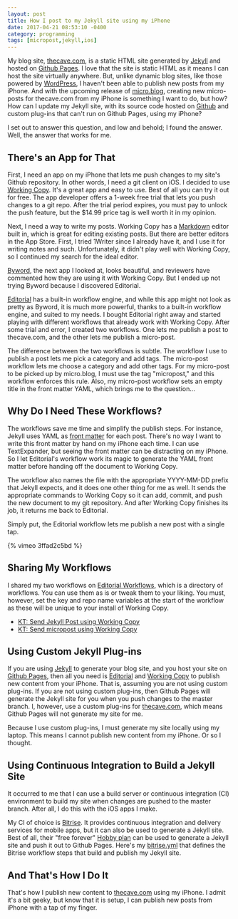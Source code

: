 ```yaml
---
layout: post
title: How I post to my Jekyll site using my iPhone
date: 2017-04-21 08:53:10 -0400
category: programming
tags: [micropost,jekyll,ios]
---
```


My blog site, [thecave.com][1], is a static HTML site generated by [Jekyll][2] and hosted on [Github Pages][3]. I love that the site is static HTML as it means I can host the site virtually anywhere. But, unlike dynamic blog sites, like those powered by [WordPress][4], I haven't been able to publish new posts from my iPhone. And with the upcoming release of [micro.blog][5], creating new micro-posts for thecave.com from my iPhone is something I want to do, but how? How can I update my Jekyll site, with its source code hosted on [Github][6] and custom plug-ins that can't run on Github Pages, using my iPhone?

I set out to answer this question, and low and behold; I found the answer. Well, the answer that works for me. 

## There's an App for That

First, I need an app on my iPhone that lets me push changes to my site's Github repository. In other words, I need a git client on iOS. I decided to use [Working Copy][7]. It's a great app and easy to use. Best of all you can try it out for free. The app developer offers a 1-week free trial that lets you push changes to a git repo. After the trial period expires, you must pay to unlock the push feature, but the $14.99 price tag is well worth it in my opinion. 

Next, I need a way to write my posts. Working Copy has a [Markdown][8] editor built in, which is great for editing existing posts. But there are better editors in the App Store. First, I tried 1Writer since I already have it, and I use it for writing notes and such. Unfortunately, it didn't play well with Working Copy, so I continued my search for the ideal editor.

[Byword][9], the next app I looked at, looks beautiful, and reviewers have commented how they are using it with Working Copy. But I ended up not trying Byword because I discovered Editorial. 

[Editorial][10] has a built-in workflow engine, and while this app might not look as pretty as Byword, it is much more powerful, thanks to a built-in workflow engine, and suited to my needs. I bought Editorial right away and started playing with different workflows that already work with Working Copy. After some trial and error, I created two workflows. One lets me publish a post to thecave.com, and the other lets me publish a micro-post. 

The difference between the two workflows is subtle. The workflow I use to publish a post lets me pick a category and add tags. The micro-post workflow lets me choose a category and add other tags. For my micro-post to be picked up by micro.blog, I must use the tag "micropost," and this workflow enforces this rule. Also, my micro-post workflow sets an empty title in the front matter YAML, which brings me to the question...

## Why Do I Need These Workflows?

 The workflows save me time and simplify the publish steps. For instance, Jekyll uses YAML as [front matter][15] for each post. There's no way I want to write this front matter by hand on my iPhone each time. I can use TextExpander, but seeing the front matter can be distracting on my iPhone. So I let Editorial's workflow work its magic to generate the YAML front matter before handing off the document to Working Copy.

The workflow also names the file with the appropriate YYYY-MM-DD prefix that Jekyll expects, and it does one other thing for me as well. It sends the appropriate commands to Working Copy so it can add, commit, and push the new document to my git repository. And after Working Copy finishes its job, it returns me back to Editorial. 

Simply put, the Editorial workflow lets me publish a new post with a single tap. 

{% vimeo 3ffad2c5bd %}

## Sharing My Workflows

I shared my two workflows on [Editorial Workflows][11], which is a directory of workflows. You can use them as is or tweak them to your liking. You must, however, set the key and repo name variables at the start of the workflow as these will be unique to your install of Working Copy.

- [KT: Send Jekyll Post using Working Copy](http://www.editorial-workflows.com/workflow/5790030849114112/WIlXHDBWQBQ)
- [KT: Send micropost using Working Copy](http://www.editorial-workflows.com/workflow/5335890234703872/dIfk8O40fDM)

## Using Custom Jekyll Plug-ins

If you are using [Jekyll][2] to generate your blog site, and you host your site on [Github Pages][3], then all you need is [Editorial][10] and [Working Copy][7] to publish new content from your iPhone. That is, assuming you are not using custom plug-ins. If you are not using custom plug-ins, then Github Pages will generate the Jekyll site for you when you push changes to the master branch. I, however, use a custom plug-ins for [thecave.com][1], which means Github Pages will not generate my site for me. 

Because I use custom plug-ins, I must generate my site locally using my laptop. This means I cannot publish new content from my iPhone. Or so I thought.

## Using Continuous Integration to Build a Jekyll Site

It occurred to me that I can use a build server or continuous integration (CI) environment to build my site when changes are pushed to the master branch. After all, I do this with the iOS apps I make. 

My CI of choice is [Bitrise][12]. It provides continuous integration and delivery services for mobile apps, but it can also be used to generate a Jekyll site. Best of all, their "free forever" [Hobby plan][13] can be used to generate a Jekyll site and push it out to Github Pages. Here's my [bitrise.yml][14] that defines the Bitrise workflow steps that build and publish my Jekyll site. 

## And That's How I Do It

That's how I publish new content to [thecave.com][1] using my iPhone. I admit it's a bit geeky, but know that it is setup, I can publish new posts from iPhone with a tap of my finger.

[1]: https://www.thecave.com
[2]: https://jekyllrb.com
[3]: https://pages.github.com
[4]: https://wordpress.com
[5]: http://micro.blog
[6]: https://github.com
[7]: https://workingcopyapp.com
[8]: https://daringfireball.net/projects/markdown/syntax
[9]: https://bywordapp.com
[10]: http://omz-software.com/editorial/
[11]: http://www.editorial-workflows.com
[12]: https://www.bitrise.io
[13]: https://www.bitrise.io/pricing
[14]: https://github.com/kirbyt/site-www-thecave-com/blob/master/bitrise.yml
[15]: https://jekyllrb.com/docs/frontmatter/

